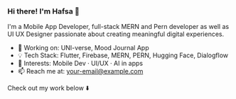 ### Hi there! I'm Hafsa 👋

I'm a Mobile App Developer, full-stack MERN and Pern developer as well as UI UX Designer passionate about creating meaningful digital experiences.  

- 🔭 Working on: UNI-verse, Mood Journal App  
- 💡 Tech Stack: Flutter, Firebase, MERN, PERN, Hugging Face, Dialogflow  
- 🎯 Interests: Mobile Dev · UI/UX · AI in apps  
- 📫 Reach me at: your-email@example.com

Check out my work below ⬇️
